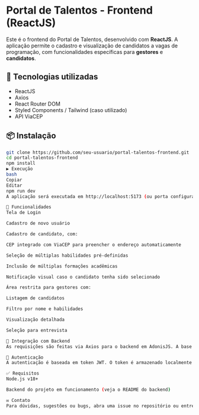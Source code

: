 # Portal de Talentos - Frontend (ReactJS)

Este é o frontend do Portal de Talentos, desenvolvido com **ReactJS**. A aplicação permite o cadastro e visualização de candidatos a vagas de programação, com funcionalidades específicas para **gestores** e **candidatos**.

## 🧰 Tecnologias utilizadas

- ReactJS
- Axios
- React Router DOM
- Styled Components / Tailwind (caso utilizado)
- API ViaCEP

## 📦 Instalação

```bash
git clone https://github.com/seu-usuario/portal-talentos-frontend.git
cd portal-talentos-frontend
npm install
▶️ Execução
bash
Copiar
Editar
npm run dev
A aplicação será executada em http://localhost:5173 (ou porta configurada no Vite/CRA).

📌 Funcionalidades
Tela de Login

Cadastro de novo usuário

Cadastro de candidato, com:

CEP integrado com ViaCEP para preencher o endereço automaticamente

Seleção de múltiplas habilidades pré-definidas

Inclusão de múltiplas formações acadêmicas

Notificação visual caso o candidato tenha sido selecionado

Área restrita para gestores com:

Listagem de candidatos

Filtro por nome e habilidades

Visualização detalhada

Seleção para entrevista

📡 Integração com Backend
As requisições são feitas via Axios para o backend em AdonisJS. A base da URL pode ser configurada no arquivo .env.

🔐 Autenticação
A autenticação é baseada em token JWT. O token é armazenado localmente e utilizado nos headers das requisições.

✅ Requisitos
Node.js v18+

Backend do projeto em funcionamento (veja o README do backend)

✉️ Contato
Para dúvidas, sugestões ou bugs, abra uma issue no repositório ou entre em contato.